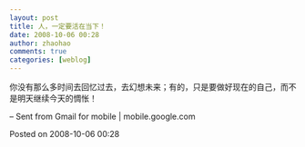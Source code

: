 ```yaml
---
layout: post
title: 人，一定要活在当下！
date: 2008-10-06 00:28
author: zhaohao
comments: true
categories: [weblog]
---
```

你没有那么多时间去回忆过去，去幻想未来；有的，只是要做好现在的自己，而不是明天继续今天的惆怅！

– Sent from Gmail for mobile | mobile.google.com

Posted on 2008-10-06 00:28
